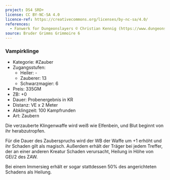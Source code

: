 ```yaml
---
project: DS4 SRD+
license: CC BY-NC-SA 4.0
licence-ref: https://creativecommons.org/licenses/by-nc-sa/4.0/
references: 
  - Fanwerk for Dungeonslayers © Christian Kennig (https://www.dungeonslayers.net/)
source: Bruder Grimms Grimmoire 6
---
```


### Vampirklinge

- Kategorie: #Zauber
- Zugangsstufen:
  - Heiler: -
  - Zauberer: 13
  - Schwarzmagier: 6
- Preis: 335GM
- ZB: +0
- Dauer: Probenergebnis in KR
- Distanz: VE x 2 Meter
- Abklingzeit: 100 Kampfrunden
- Art: Zaubern

Die verzauberte Klingenwaffe wird weiß wie Elfenbein, und Blut beginnt von ihr herabzutropfen.

Für die Dauer des Zauberspruchs wird der WB der Waffe um +1 erhöht und ihr Schaden gilt als magisch. Außerdem erhält der Träger bei jedem Treffer, der an einer anderen Kreatur Schaden verursacht, Heilung in Höhe von GEI/2 des ZAW.

Bei einem Immersieg erhält er sogar stattdessen 50% des angerichteten Schadens als Heilung.


